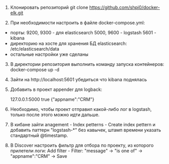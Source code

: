 1. Клонировать репозиторий
git clone https://github.com/shpi0/docker-elk.git

2. При необходимости настроить в файле docker-compose.yml:
* порты:
9200, 9300 - для elasticsearch
5000, 9600 - logstash
5601 - kibana
* директорию на хосте для хранения БД elasticsearch: /etc/elasticsearch/data
* остальные настройки уже сделаны

3. В директории репозитория выполнить команду запуска контейнеров: 
docker-compose up -d

4. Зайти на http://localhost:5601 убедиться что kibana поднялась

5. Добавить в проект appender для logback:

    <appender name="stash" class="net.logstash.logback.appender.LogstashTcpSocketAppender">
        <destination>127.0.0.1:5000</destination>
        <encoder class="net.logstash.logback.encoder.LogstashEncoder">
            <includeCallerData>true</includeCallerData>
            <customFields>{"appname":"CRM"}</customFields>
        </encoder>
    </appender>

    <root level="ALL">
        <appender-ref ref="stash" />
    </root>
	
6. Необходимо, чтобы проект отправил какой-либо лог в logstash, только после этого можно идти дальше.

7. В кибане зайти anagement - Index petterns - Create index pettern и добавить паттерн "logstash-*" без кавычек, штамп времени указать стандартный @timestamp.

8. В Discover настроить фильтр для отбора по проекту, из которого прилетели логи: Add filter - Filter: "message" -> "is one of" -> "appname":"CRM" -> Save